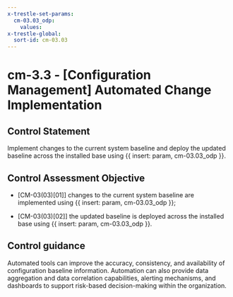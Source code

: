 ```yaml
---
x-trestle-set-params:
  cm-03.03_odp:
    values:
x-trestle-global:
  sort-id: cm-03.03
---
```


# cm-3.3 - \[Configuration Management\] Automated Change Implementation

## Control Statement

Implement changes to the current system baseline and deploy the updated baseline across the installed base using {{ insert: param, cm-03.03_odp }}.

## Control Assessment Objective

- \[CM-03(03)[01]\] changes to the current system baseline are implemented using {{ insert: param, cm-03.03_odp }};

- \[CM-03(03)[02]\] the updated baseline is deployed across the installed base using {{ insert: param, cm-03.03_odp }}.

## Control guidance

Automated tools can improve the accuracy, consistency, and availability of configuration baseline information. Automation can also provide data aggregation and data correlation capabilities, alerting mechanisms, and dashboards to support risk-based decision-making within the organization.
